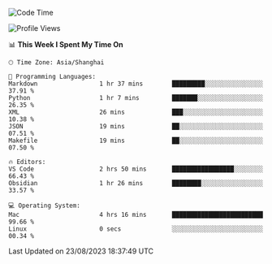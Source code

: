 <!--START_SECTION:waka-->
![Code Time](http://img.shields.io/badge/Code%20Time-143%20hrs%2045%20mins-blue)

![Profile Views](http://img.shields.io/badge/Profile%20Views-7-blue)

📊 **This Week I Spent My Time On** 

```text
🕑︎ Time Zone: Asia/Shanghai

💬 Programming Languages: 
Markdown                 1 hr 37 mins        █████████░░░░░░░░░░░░░░░░   37.91 % 
Python                   1 hr 7 mins         ███████░░░░░░░░░░░░░░░░░░   26.35 % 
XML                      26 mins             ███░░░░░░░░░░░░░░░░░░░░░░   10.38 % 
JSON                     19 mins             ██░░░░░░░░░░░░░░░░░░░░░░░   07.51 % 
Makefile                 19 mins             ██░░░░░░░░░░░░░░░░░░░░░░░   07.50 % 

🔥 Editors: 
VS Code                  2 hrs 50 mins       █████████████████░░░░░░░░   66.43 % 
Obsidian                 1 hr 26 mins        ████████░░░░░░░░░░░░░░░░░   33.57 % 

💻 Operating System: 
Mac                      4 hrs 16 mins       █████████████████████████   99.66 % 
Linux                    0 secs              ░░░░░░░░░░░░░░░░░░░░░░░░░   00.34 % 
```


 Last Updated on 23/08/2023 18:37:49 UTC
<!--END_SECTION:waka-->